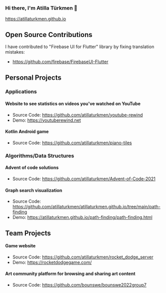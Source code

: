 ### Hi there, I'm Atilla Türkmen 👋
https://atillaturkmen.github.io
## Open Source Contributions

I have contributed to "Firebase UI for Flutter" library by fixing translation mistakes:
- https://github.com/firebase/FirebaseUI-Flutter

## Personal Projects
### Applications
#### Website to see statistics on videos you've watched on YouTube
- Source Code: https://github.com/atillaturkmen/youtube-rewind
- Demo: https://youtuberewind.net
#### Kotlin Android game
- Source Code: https://github.com/atillaturkmen/piano-tiles
### Algorithms/Data Structures
#### Advent of code solutions
- Source Code: https://github.com/atillaturkmen/Advent-of-Code-2021
#### Graph search visualization
- Source Code: https://github.com/atillaturkmen/atillaturkmen.github.io/tree/main/path-finding
- Demo: https://atillaturkmen.github.io/path-finding/path-finding.html

## Team Projects
#### Game website
- Source Code: https://github.com/atillaturkmen/rocket_dodge_server
- Demo: https://rocketdodgegame.com/
#### Art community platform for browsing and sharing art content
- Source Code: https://github.com/bounswe/bounswe2022group7
